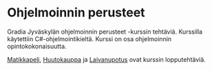# Ohjelmoinnin perusteet

Gradia Jyväskylän ohjelmoinnin perusteet -kurssin tehtäviä. Kurssilla käytettiin C#-ohjelmointikieltä. Kurssi on osa ohjelmoinnin opintokokonaisuutta.

[Matikkapeli](https://github.com/hevelatt/coursework/ohj-perusteet/Matikkapeli), [Huutokauppa](https://github.com/hevelatt/coursework/ohj-perusteet/Huutokauppa) ja [Laivanupotus](https://github.com/hevelatt/coursework/ohj-perusteet/Laivanupotus) ovat kurssin lopputehtäviä.
